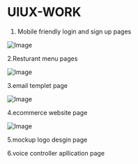 # UIUX-WORK
1. Mobile friendly login and sign up pages

![Image](https://github.com/user-attachments/assets/7f23c030-01a4-4aca-8b9e-a6cb0fce12fa)

 2.Resturant menu pages

 ![Image](https://github.com/user-attachments/assets/d69ef47c-22e8-4e7a-987d-da4e2126b894)

3.email templet page

![Image](https://github.com/user-attachments/assets/a6a462ac-397b-4170-a657-0d9a69931358)

4.ecommerce website page

![Image](https://github.com/user-attachments/assets/fc9e9d95-ff9d-438c-a548-e3f15e2b4251)

5.mockup logo desgin page


6.voice controller apllication page


